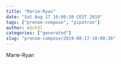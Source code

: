 ```yaml
---
title: "Marie-Ryan"
date: "Sat Aug 17 10:00:38 CEST 2019"
tags: ["prenom-compose", "pipotron"]
author: m1ch3l
categories: ["generated"]
slug: "prenom-compose/2019-08-17-10:00:38"
---
```


Marie-Ryan
